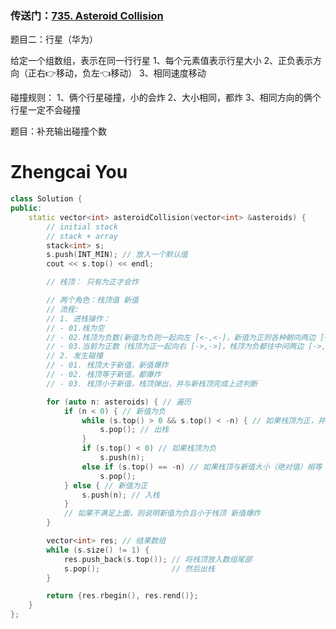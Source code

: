 ### 传送门：[735. Asteroid Collision](https://leetcode.cn/problems/asteroid-collision/)

题目二：行星（华为）

给定一个组数组，表示在同一行行星
1、每个元素值表示行星大小
2、正负表示方向（正右👉移动，负左👈移动）
3、相同速度移动

碰撞规则：
1、俩个行星碰撞，小的会炸
2、大小相同，都炸
3、相同方向的俩个行星一定不会碰撞

题目：补充输出碰撞个数

# Zhengcai You
```c++
class Solution {
public:
    static vector<int> asteroidCollision(vector<int> &asteroids) {
        // initial stack
        // stack + array
        stack<int> s;
        s.push(INT_MIN); // 放入一个默认值
        cout << s.top() << endl;

        // 栈顶： 只有为正才会炸

        // 两个角色：栈顶值 新值
        // 流程:
        // 1. 进栈操作：
        // - 01.栈为空
        // - 02.栈顶为负数(新值为负则一起向左 [<-,<-]，新值为正则各种朝向两边 [<-,->])
        // - 03.当前为正数（栈顶为正一起向右 [->,->]，栈顶为负都往中间两边 [->,<-]）
        // 2. 发生碰撞
        // - 01. 栈顶大于新值，新值爆炸
        // - 02. 栈顶等于新值，都爆炸
        // - 03. 栈顶小于新值，栈顶弹出，并与新栈顶完成上述判断

        for (auto n: asteroids) { // 遍历
            if (n < 0) { // 新值为负
                while (s.top() > 0 && s.top() < -n) { // 如果栈顶为正，并且小于新值大小（绝对值） 栈顶爆炸，重复操作
                    s.pop(); // 出栈
                }
                if (s.top() < 0) // 如果栈顶为负
                    s.push(n);
                else if (s.top() == -n) // 如果栈顶与新值大小（绝对值）相等
                    s.pop();
            } else { // 新值为正
                s.push(n); // 入栈
            }
            // 如果不满足上面，则说明新值为负且小于栈顶 新值爆炸
        }

        vector<int> res; // 结果数组
        while (s.size() != 1) {
            res.push_back(s.top()); // 将栈顶放入数组尾部
            s.pop();                // 然后出栈
        }

        return {res.rbegin(), res.rend()};
    }
};
```